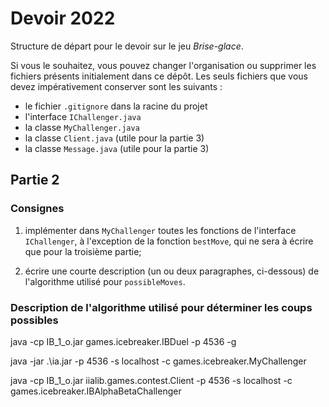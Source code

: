 # Devoir 2022

Structure de départ pour le devoir sur le jeu *Brise-glace*.

Si vous le souhaitez, vous pouvez changer l'organisation ou supprimer les fichiers présents initialement dans ce dépôt.
Les seuls fichiers que vous devez impérativement conserver sont les suivants :

- le fichier `.gitignore` dans la racine du projet
- l'interface `IChallenger.java`
- la classe `MyChallenger.java`
- la classe `Client.java` (utile pour la partie 3)
- la classe `Message.java` (utile pour la partie 3)

## Partie 2

### Consignes

1. implémenter dans `MyChallenger` toutes les fonctions de l'interface `IChallenger`, à l'exception de la fonction `bestMove`, qui ne sera à écrire que pour la troisième partie;

2. écrire une courte description (un ou deux paragraphes, ci-dessous) de l'algorithme utilisé pour `possibleMoves`.

### Description de l'algorithme utilisé pour déterminer les coups possibles

java -cp IB_1_o.jar games.icebreaker.IBDuel -p 4536 -g

java -jar .\ia.jar -p 4536 -s localhost -c games.icebreaker.MyChallenger

java -cp IB_1_o.jar iialib.games.contest.Client -p 4536 -s localhost -c games.icebreaker.IBAlphaBetaChallenger
